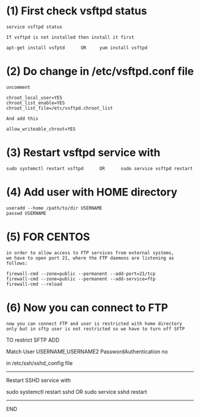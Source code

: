 # (1) First check vsftpd status

```
service vsftpd status
```
```
If vsftpd is not installed then install it first
```
```
apt-get install vsfptd      OR     yum install vsftpd
```

# (2) Do change in /etc/vsftpd.conf file
```
uncomment

chroot_local_user=YES
chroot_list_enable=YES
chroot_list_file=/etc/vsftpd.chroot_list
```
```
And add this

allow_writeable_chroot=YES
```
# (3) Restart vsftpd service with
```
sudo systemctl restart vsftpd      OR      sudo service vsftpd restart
```

# (4) Add user with HOME directory
```
useradd --home /path/to/dir USERNAME
passwd USERNAME
```

# (5) FOR CENTOS
```
in order to allow access to FTP services from external systems,
we have to open port 21, where the FTP daemons are listening as follows:

firewall-cmd --zone=public --permanent --add-port=21/tcp
firewall-cmd --zone=public --permanent --add-service=ftp
firewall-cmd --reload
```
# (6) Now you can connect to FTP
```
now you can connect FTP and user is restricted with home directory only but in sftp user is not restricted so we have to turn off SFTP
```


TO restrict SFTP ADD 

Match User USERNAME,USERNAME2
PasswordAuthentication no

in /etc/ssh/sshd_config file

**************************************************************************

Restart SSHD service with

sudo systemctl restart sshd      OR      sudo service sshd restart


************************************************************************


END
